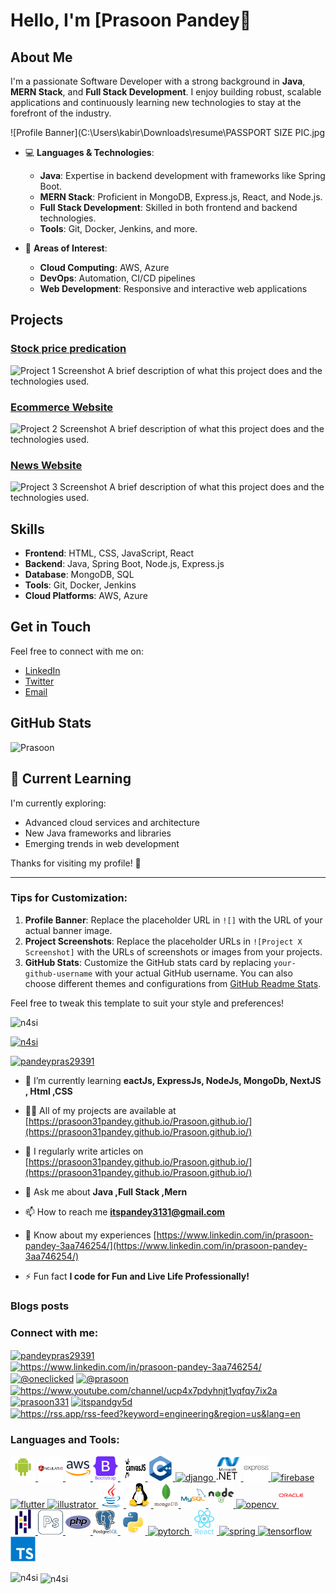 # Hello, I'm [Prasoon Pandey👋

## About Me

I'm a passionate Software Developer with a strong background in **Java**, **MERN Stack**, and **Full Stack Development**. I enjoy building robust, scalable applications and continuously learning new technologies to stay at the forefront of the industry.

![Profile Banner](C:\Users\kabir\Downloads\resume\PASSPORT SIZE PIC.jpg <!-- Replace with your actual banner image -->

- 💻 **Languages & Technologies**:
  - **Java**: Expertise in backend development with frameworks like Spring Boot.
  - **MERN Stack**: Proficient in MongoDB, Express.js, React, and Node.js.
  - **Full Stack Development**: Skilled in both frontend and backend technologies.
  - **Tools**: Git, Docker, Jenkins, and more.

- 🌟 **Areas of Interest**:
  - **Cloud Computing**: AWS, Azure
  - **DevOps**: Automation, CI/CD pipelines
  - **Web Development**: Responsive and interactive web applications

## Projects

### [Stock price predication ](https://github.com/Prasoon31Pandey/stock.github.io)
![Project 1 Screenshot](https://www.google.com/imgres?q=stock%20price%20prediction&imgurl=https%3A%2F%2Fmiro.medium.com%2Fv2%2Fresize%3Afit%3A1240%2F1*lT08eHnMJZWi61_rb4WA9w.gif&imgrefurl=https%3A%2F%2Fmedium.com%2F%40Nikhilkohli1%2Fextracting-features-for-stock-prediction-streamlit-based-application-a97afc55d926&docid=ju_lznc8jIyRkM&tbnid=B8MKzNQDAmTaaM&vet=12ahUKEwjDzOTPrdSHAxX_iFYBHQn9Af0QM3oECGYQAA..i&w=620&h=349&hcb=2&ved=2ahUKEwjDzOTPrdSHAxX_iFYBHQn9Af0QM3oECGYQAA) <!-- Replace with actual project image -->
A brief description of what this project does and the technologies used.

### [Ecommerce Website ](https://github.com/Prasoon31Pandey/stock.github.io)
![Project 2 Screenshot](https://www.google.com/imgres?q=ecommerce%20website&imgurl=https%3A%2F%2Fwww.oakyweb.com%2Fimages%2Fdc6df7e28e51cb7dcec3bdda8b502f7e.gif&imgrefurl=https%3A%2F%2Fwww.oakyweb.com%2Fe-commerce-solution.html&docid=2eAR5R0GItf21M&tbnid=OxRE-aObemSnEM&vet=12ahUKEwj14qycrdSHAxU2rlYBHd0mAl8QM3oECFIQAA..i&w=800&h=600&hcb=2&ved=2ahUKEwj14qycrdSHAxU2rlYBHd0mAl8QM3oECFIQAA) <!-- Replace with actual project image -->
A brief description of what this project does and the technologies used.

### [News Website ](https://github.com/Prasoon31Pandey/new.github.io)
![Project 3 Screenshot](https://www.google.com/imgres?q=news%20website&imgurl=https%3A%2F%2Fresources.finalsite.net%2Fimages%2Ff_auto%2Cq_auto%2Ct_image_size_2%2Fv1589379674%2Ffinalsite%2Fzffctipriysftkgtfoma%2Fwhitgift-newspage.gif&imgrefurl=https%3A%2F%2Fwww.finalsite.com%2Fblog%2Fp%2F~board%2Fb%2Fpost%2Fenhance-school-websites-news&docid=ioHuhlKsxLrzEM&tbnid=97ad4jwnqIj_-M&vet=12ahUKEwjt5MfdrNSHAxV_R2wGHTWbAQIQM3oECB0QAA..i&w=512&h=274&hcb=2&ved=2ahUKEwjt5MfdrNSHAxV_R2wGHTWbAQIQM3oECB0QAA) <!-- Replace with actual project image -->
A brief description of what this project does and the technologies used.

## Skills

- **Frontend**: HTML, CSS, JavaScript, React
- **Backend**: Java, Spring Boot, Node.js, Express.js
- **Database**: MongoDB, SQL
- **Tools**: Git, Docker, Jenkins
- **Cloud Platforms**: AWS, Azure

## Get in Touch

Feel free to connect with me on:

- [LinkedIn](your-linkedin-profile)
- [Twitter](your-twitter-handle)
- [Email](mailto:your-email@example.com)

## GitHub Stats

![Prasoon](https://copilot.microsoft.com/images/create/professional-avatar/1-66abc83537a8470488f73f14f0d0756d?id=hLF7Gjra%2bZoaiWtAZf33eA%3d%3d&view=detailv2&idpp=genimg&idpclose=1&thId=OIG4.MnWWQ7SRqetTMvszNT5O&lng=en-US&ineditshare=1)

## 🌱 Current Learning

I'm currently exploring:

- Advanced cloud services and architecture
- New Java frameworks and libraries
- Emerging trends in web development

Thanks for visiting my profile! 🎉

---

### Tips for Customization:

1. **Profile Banner**: Replace the placeholder URL in `![]` with the URL of your actual banner image.
2. **Project Screenshots**: Replace the placeholder URLs in `![Project X Screenshot]` with the URLs of screenshots or images from your projects.
3. **GitHub Stats**: Customize the GitHub stats card by replacing `your-github-username` with your actual GitHub username. You can also choose different themes and configurations from [GitHub Readme Stats](https://github.com/anuraghazra/github-readme-stats).

Feel free to tweak this template to suit your style and preferences!

<p align="left"> <img src="https://komarev.com/ghpvc/?username=n4si&label=Profile%20views&color=0e75b6&style=flat" alt="n4si" /> </p>

<p align="left"> <a href="https://github.com/ryo-ma/github-profile-trophy"><img src="https://github-profile-trophy.vercel.app/?username=n4si" alt="n4si" /></a> </p>

<p align="left"> <a href="https://twitter.com/pandeypras29391" target="blank"><img src="https://img.shields.io/twitter/follow/pandeypras29391?logo=twitter&style=for-the-badge" alt="pandeypras29391" /></a> </p>

- 🌱 I’m currently learning **eactJs, ExpressJs, NodeJs, MongoDb, NextJS , Html ,CSS**

- 👨‍💻 All of my projects are available at [https://prasoon31pandey.github.io/Prasoon.github.io/](https://prasoon31pandey.github.io/Prasoon.github.io/)

- 📝 I regularly write articles on [https://prasoon31pandey.github.io/Prasoon.github.io/](https://prasoon31pandey.github.io/Prasoon.github.io/)

- 💬 Ask me about **Java ,Full Stack ,Mern**

- 📫 How to reach me **itspandey3131@gmail.com**

- 📄 Know about my experiences [https://www.linkedin.com/in/prasoon-pandey-3aa746254/](https://www.linkedin.com/in/prasoon-pandey-3aa746254/)

- ⚡ Fun fact **I code for Fun and Live Life Professionally!**

### Blogs posts
<!-- BLOG-POST-LIST:START -->
<!-- BLOG-POST-LIST:END -->

<h3 align="left">Connect with me:</h3>
<p align="left">
<a href="https://twitter.com/pandeypras29391" target="blank"><img align="center" src="https://raw.githubusercontent.com/rahuldkjain/github-profile-readme-generator/master/src/images/icons/Social/twitter.svg" alt="pandeypras29391" height="30" width="40" /></a>
<a href="https://linkedin.com/in/https://www.linkedin.com/in/prasoon-pandey-3aa746254/" target="blank"><img align="center" src="https://raw.githubusercontent.com/rahuldkjain/github-profile-readme-generator/master/src/images/icons/Social/linked-in-alt.svg" alt="https://www.linkedin.com/in/prasoon-pandey-3aa746254/" height="30" width="40" /></a>
<a href="https://instagram.com/@oneclicked" target="blank"><img align="center" src="https://raw.githubusercontent.com/rahuldkjain/github-profile-readme-generator/master/src/images/icons/Social/instagram.svg" alt="@oneclicked" height="30" width="40" /></a>
<a href="https://medium.com/@prasoon" target="blank"><img align="center" src="https://raw.githubusercontent.com/rahuldkjain/github-profile-readme-generator/master/src/images/icons/Social/medium.svg" alt="@prasoon" height="30" width="40" /></a>
<a href="https://www.youtube.com/c/https://www.youtube.com/channel/ucp4x7pdyhnjt1yqfqy7ix2a" target="blank"><img align="center" src="https://raw.githubusercontent.com/rahuldkjain/github-profile-readme-generator/master/src/images/icons/Social/youtube.svg" alt="https://www.youtube.com/channel/ucp4x7pdyhnjt1yqfqy7ix2a" height="30" width="40" /></a>
<a href="https://www.leetcode.com/prasoon331" target="blank"><img align="center" src="https://raw.githubusercontent.com/rahuldkjain/github-profile-readme-generator/master/src/images/icons/Social/leet-code.svg" alt="prasoon331" height="30" width="40" /></a>
<a href="https://auth.geeksforgeeks.org/user/itspandgv5d" target="blank"><img align="center" src="https://raw.githubusercontent.com/rahuldkjain/github-profile-readme-generator/master/src/images/icons/Social/geeks-for-geeks.svg" alt="itspandgv5d" height="30" width="40" /></a>
<a href="/https://rss.app/rss-feed?keyword=engineering&region=us&lang=en" target="blank"><img align="center" src="https://raw.githubusercontent.com/rahuldkjain/github-profile-readme-generator/master/src/images/icons/Social/rss.svg" alt="https://rss.app/rss-feed?keyword=engineering&region=us&lang=en" height="30" width="40" /></a>
</p>

<h3 align="left">Languages and Tools:</h3>
<p align="left"> <a href="https://developer.android.com" target="_blank" rel="noreferrer"> <img src="https://raw.githubusercontent.com/devicons/devicon/master/icons/android/android-original-wordmark.svg" alt="android" width="40" height="40"/> </a> <a href="https://angular.io" target="_blank" rel="noreferrer"> <img src="https://raw.githubusercontent.com/devicons/devicon/master/icons/angularjs/angularjs-original-wordmark.svg" alt="angularjs" width="40" height="40"/> </a> <a href="https://aws.amazon.com" target="_blank" rel="noreferrer"> <img src="https://raw.githubusercontent.com/devicons/devicon/master/icons/amazonwebservices/amazonwebservices-original-wordmark.svg" alt="aws" width="40" height="40"/> </a> <a href="https://getbootstrap.com" target="_blank" rel="noreferrer"> <img src="https://raw.githubusercontent.com/devicons/devicon/master/icons/bootstrap/bootstrap-plain-wordmark.svg" alt="bootstrap" width="40" height="40"/> </a> <a href="https://canvasjs.com" target="_blank" rel="noreferrer"> <img src="https://raw.githubusercontent.com/Hardik0307/Hardik0307/master/assets/canvasjs-charts.svg" alt="canvasjs" width="40" height="40"/> </a> <a href="https://www.w3schools.com/cpp/" target="_blank" rel="noreferrer"> <img src="https://raw.githubusercontent.com/devicons/devicon/master/icons/cplusplus/cplusplus-original.svg" alt="cplusplus" width="40" height="40"/> </a> <a href="https://www.djangoproject.com/" target="_blank" rel="noreferrer"> <img src="https://cdn.worldvectorlogo.com/logos/django.svg" alt="django" width="40" height="40"/> </a> <a href="https://dotnet.microsoft.com/" target="_blank" rel="noreferrer"> <img src="https://raw.githubusercontent.com/devicons/devicon/master/icons/dot-net/dot-net-original-wordmark.svg" alt="dotnet" width="40" height="40"/> </a> <a href="https://expressjs.com" target="_blank" rel="noreferrer"> <img src="https://raw.githubusercontent.com/devicons/devicon/master/icons/express/express-original-wordmark.svg" alt="express" width="40" height="40"/> </a> <a href="https://firebase.google.com/" target="_blank" rel="noreferrer"> <img src="https://www.vectorlogo.zone/logos/firebase/firebase-icon.svg" alt="firebase" width="40" height="40"/> </a> <a href="https://flutter.dev" target="_blank" rel="noreferrer"> <img src="https://www.vectorlogo.zone/logos/flutterio/flutterio-icon.svg" alt="flutter" width="40" height="40"/> </a> <a href="https://www.adobe.com/in/products/illustrator.html" target="_blank" rel="noreferrer"> <img src="https://www.vectorlogo.zone/logos/adobe_illustrator/adobe_illustrator-icon.svg" alt="illustrator" width="40" height="40"/> </a> <a href="https://www.java.com" target="_blank" rel="noreferrer"> <img src="https://raw.githubusercontent.com/devicons/devicon/master/icons/java/java-original.svg" alt="java" width="40" height="40"/> </a> <a href="https://www.linux.org/" target="_blank" rel="noreferrer"> <img src="https://raw.githubusercontent.com/devicons/devicon/master/icons/linux/linux-original.svg" alt="linux" width="40" height="40"/> </a> <a href="https://www.mongodb.com/" target="_blank" rel="noreferrer"> <img src="https://raw.githubusercontent.com/devicons/devicon/master/icons/mongodb/mongodb-original-wordmark.svg" alt="mongodb" width="40" height="40"/> </a> <a href="https://www.mysql.com/" target="_blank" rel="noreferrer"> <img src="https://raw.githubusercontent.com/devicons/devicon/master/icons/mysql/mysql-original-wordmark.svg" alt="mysql" width="40" height="40"/> </a> <a href="https://nodejs.org" target="_blank" rel="noreferrer"> <img src="https://raw.githubusercontent.com/devicons/devicon/master/icons/nodejs/nodejs-original-wordmark.svg" alt="nodejs" width="40" height="40"/> </a> <a href="https://opencv.org/" target="_blank" rel="noreferrer"> <img src="https://www.vectorlogo.zone/logos/opencv/opencv-icon.svg" alt="opencv" width="40" height="40"/> </a> <a href="https://www.oracle.com/" target="_blank" rel="noreferrer"> <img src="https://raw.githubusercontent.com/devicons/devicon/master/icons/oracle/oracle-original.svg" alt="oracle" width="40" height="40"/> </a> <a href="https://pandas.pydata.org/" target="_blank" rel="noreferrer"> <img src="https://raw.githubusercontent.com/devicons/devicon/2ae2a900d2f041da66e950e4d48052658d850630/icons/pandas/pandas-original.svg" alt="pandas" width="40" height="40"/> </a> <a href="https://www.photoshop.com/en" target="_blank" rel="noreferrer"> <img src="https://raw.githubusercontent.com/devicons/devicon/master/icons/photoshop/photoshop-line.svg" alt="photoshop" width="40" height="40"/> </a> <a href="https://www.php.net" target="_blank" rel="noreferrer"> <img src="https://raw.githubusercontent.com/devicons/devicon/master/icons/php/php-original.svg" alt="php" width="40" height="40"/> </a> <a href="https://www.postgresql.org" target="_blank" rel="noreferrer"> <img src="https://raw.githubusercontent.com/devicons/devicon/master/icons/postgresql/postgresql-original-wordmark.svg" alt="postgresql" width="40" height="40"/> </a> <a href="https://www.python.org" target="_blank" rel="noreferrer"> <img src="https://raw.githubusercontent.com/devicons/devicon/master/icons/python/python-original.svg" alt="python" width="40" height="40"/> </a> <a href="https://pytorch.org/" target="_blank" rel="noreferrer"> <img src="https://www.vectorlogo.zone/logos/pytorch/pytorch-icon.svg" alt="pytorch" width="40" height="40"/> </a> <a href="https://reactjs.org/" target="_blank" rel="noreferrer"> <img src="https://raw.githubusercontent.com/devicons/devicon/master/icons/react/react-original-wordmark.svg" alt="react" width="40" height="40"/> </a> <a href="https://spring.io/" target="_blank" rel="noreferrer"> <img src="https://www.vectorlogo.zone/logos/springio/springio-icon.svg" alt="spring" width="40" height="40"/> </a> <a href="https://www.tensorflow.org" target="_blank" rel="noreferrer"> <img src="https://www.vectorlogo.zone/logos/tensorflow/tensorflow-icon.svg" alt="tensorflow" width="40" height="40"/> </a> <a href="https://www.typescriptlang.org/" target="_blank" rel="noreferrer"> <img src="https://raw.githubusercontent.com/devicons/devicon/master/icons/typescript/typescript-original.svg" alt="typescript" width="40" height="40"/> </a> </p>

<p><img align="left" src="https://github-readme-stats.vercel.app/api/top-langs?username=n4si&show_icons=true&locale=en&layout=compact" alt="n4si" /></p>

<p>&nbsp;<img align="center" src="https://github-readme-stats.vercel.app/api?username=n4si&show_icons=true&locale=en" alt="n4si" /></p>
